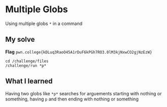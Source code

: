 # Multiple Globs

Using multiple globs `*` in a command

## My solve
**Flag** `pwn.college{kDLuq3RaoO45A1rDuF6kPGh7RO3.0lM3kjNxwCO2gjNzEzW}`

```
cd /challenge/files
/challenge/run *p*
```

## What I learned
Having two globs like `*p*` searches for arguements starting with nothing or something, having `p` and then ending with nothing or something
